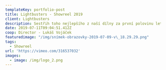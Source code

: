 ```yaml
---
templateKey: portfolio-post
title: Lightbusters - Showreel 2019
client: Lightbusters
description: Sestřih toho nejlepšího z naší dílny za první polovinu letošního roku.
date: 2019-07-11T09:04:51.412Z
coop: Director - Lukáš Vojáček
featuredimage: "/img/snímek-obrazovky-2019-07-09-v\_18.29.29.png"
tags:
  - Showreel
url: 'https://vimeo.com/316537032'
images:
  - image: /img/logo_2.png
---
```


